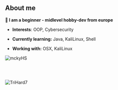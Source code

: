 
## About me

**👋 I am a beginner - midlevel hobby-dev from europe**





- __Interests__: OOP, Cybersecurity
 
- **Currently learning:** Java, KaliLinux, Shell

- **Working with:** OSX, KaliLinux


 

                                                                                                
![mckyHS](https://cdn.discordapp.com/emojis/878007877699256391.webp?size=240&quality=lossless) 


<br> 

 <br>  
 
![TriHard7](https://cdn.discordapp.com/emojis/830386947636592670.webp?size=240&quality=lossless)



<!---
DonkVenom/DonkVenom is a ✨ special ✨ repository because its `README.md` (this file) appears on your GitHub profile.
You can click the Preview link to take a look at your changes.
--->
